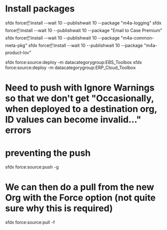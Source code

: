 # Install packages

sfdx force:package:install --wait 10 --publishwait 10 --package "m4a-logging"
sfdx force:package:install --wait 10 --publishwait 10 --package "Email to Case Premium"
sfdx force:package:install --wait 10 --publishwait 10 --package "m4a-common-meta-pkg"
sfdx force:package:install --wait 10 --publishwait 10 --package "m4a-product-lov"

 sfdx force:source:deploy -m datacategorygroup:EBS_Toolbox
 sfdx force:source:deploy -m datacategorygroup:ERP_Cloud_Toolbox
 
 # Need to push with Ignore Warnings so that we don't get "Occasionally, when deployed to a destination org, ID values can become invalid..." errors
 # preventing the push
sfdx force:source:push -g

# We can then do a pull from the new Org with the Force option (not quite sure why this is required)
sfdx force:source:pull -f